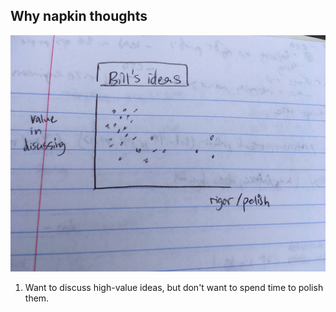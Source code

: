 ## Why napkin thoughts

![why napkin thoughts](/assets/IMG_4863.jpg)

1. Want to discuss high-value ideas, but don't want to spend time to polish them.

